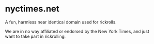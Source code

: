 # nyctimes.net

A fun, harmless near identical domain used for rickrolls.

We are in no way affiliated or endorsed by the New York Times, and just want to take part in rickrolling.
